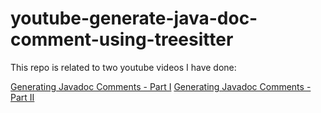 # youtube-generate-java-doc-comment-using-treesitter

This repo is related to two youtube videos I have done:

[Generating Javadoc Comments - Part I](https://youtu.be/j_j34rhpYa0)
[Generating Javadoc Comments - Part II](https://youtu.be/mQBY3-W6A_k)
